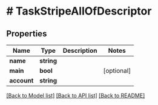# # TaskStripeAllOfDescriptor

## Properties

Name | Type | Description | Notes
------------ | ------------- | ------------- | -------------
**name** | **string** |  |
**main** | **bool** |  | [optional]
**account** | **string** |  |

[[Back to Model list]](../../README.md#models) [[Back to API list]](../../README.md#endpoints) [[Back to README]](../../README.md)
